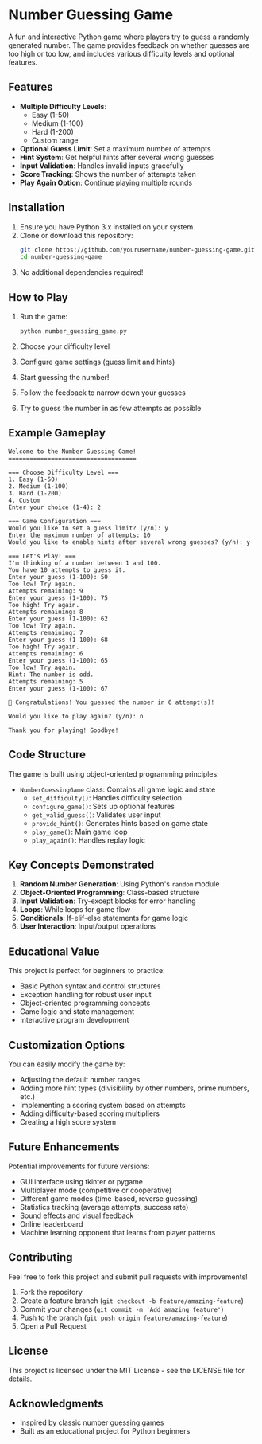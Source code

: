 # Number Guessing Game

A fun and interactive Python game where players try to guess a randomly generated number. The game provides feedback on whether guesses are too high or too low, and includes various difficulty levels and optional features.

## Features

- **Multiple Difficulty Levels**:
  - Easy (1-50)
  - Medium (1-100)
  - Hard (1-200)
  - Custom range
- **Optional Guess Limit**: Set a maximum number of attempts
- **Hint System**: Get helpful hints after several wrong guesses
- **Input Validation**: Handles invalid inputs gracefully
- **Score Tracking**: Shows the number of attempts taken
- **Play Again Option**: Continue playing multiple rounds

## Installation

1. Ensure you have Python 3.x installed on your system
2. Clone or download this repository:
   ```bash
   git clone https://github.com/yourusername/number-guessing-game.git
   cd number-guessing-game
   ```
3. No additional dependencies required!

## How to Play

1. Run the game:
   ```bash
   python number_guessing_game.py
   ```

2. Choose your difficulty level
3. Configure game settings (guess limit and hints)
4. Start guessing the number!
5. Follow the feedback to narrow down your guesses
6. Try to guess the number in as few attempts as possible

## Example Gameplay

```
Welcome to the Number Guessing Game!
====================================

=== Choose Difficulty Level ===
1. Easy (1-50)
2. Medium (1-100)
3. Hard (1-200)
4. Custom
Enter your choice (1-4): 2

=== Game Configuration ===
Would you like to set a guess limit? (y/n): y
Enter the maximum number of attempts: 10
Would you like to enable hints after several wrong guesses? (y/n): y

=== Let's Play! ===
I'm thinking of a number between 1 and 100.
You have 10 attempts to guess it.
Enter your guess (1-100): 50
Too low! Try again.
Attempts remaining: 9
Enter your guess (1-100): 75
Too high! Try again.
Attempts remaining: 8
Enter your guess (1-100): 62
Too low! Try again.
Attempts remaining: 7
Enter your guess (1-100): 68
Too high! Try again.
Attempts remaining: 6
Enter your guess (1-100): 65
Too low! Try again.
Hint: The number is odd.
Attempts remaining: 5
Enter your guess (1-100): 67

🎉 Congratulations! You guessed the number in 6 attempt(s)!

Would you like to play again? (y/n): n

Thank you for playing! Goodbye!
```

## Code Structure

The game is built using object-oriented programming principles:

- `NumberGuessingGame` class: Contains all game logic and state
  - `set_difficulty()`: Handles difficulty selection
  - `configure_game()`: Sets up optional features
  - `get_valid_guess()`: Validates user input
  - `provide_hint()`: Generates hints based on game state
  - `play_game()`: Main game loop
  - `play_again()`: Handles replay logic

## Key Concepts Demonstrated

1. **Random Number Generation**: Using Python's `random` module
2. **Object-Oriented Programming**: Class-based structure
3. **Input Validation**: Try-except blocks for error handling
4. **Loops**: While loops for game flow
5. **Conditionals**: If-elif-else statements for game logic
6. **User Interaction**: Input/output operations

## Educational Value

This project is perfect for beginners to practice:
- Basic Python syntax and control structures
- Exception handling for robust user input
- Object-oriented programming concepts
- Game logic and state management
- Interactive program development

## Customization Options

You can easily modify the game by:
- Adjusting the default number ranges
- Adding more hint types (divisibility by other numbers, prime numbers, etc.)
- Implementing a scoring system based on attempts
- Adding difficulty-based scoring multipliers
- Creating a high score system

## Future Enhancements

Potential improvements for future versions:
- GUI interface using tkinter or pygame
- Multiplayer mode (competitive or cooperative)
- Different game modes (time-based, reverse guessing)
- Statistics tracking (average attempts, success rate)
- Sound effects and visual feedback
- Online leaderboard
- Machine learning opponent that learns from player patterns

## Contributing

Feel free to fork this project and submit pull requests with improvements!

1. Fork the repository
2. Create a feature branch (`git checkout -b feature/amazing-feature`)
3. Commit your changes (`git commit -m 'Add amazing feature'`)
4. Push to the branch (`git push origin feature/amazing-feature`)
5. Open a Pull Request

## License

This project is licensed under the MIT License - see the LICENSE file for details.

## Acknowledgments

- Inspired by classic number guessing games
- Built as an educational project for Python beginners